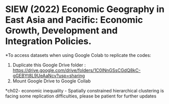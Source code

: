 # SIEW (2022) Economic Geography in East Asia and Pacific: Economic Growth, Development and Integration Policies.

*To access datasets when using Google Colab to replicate the codes:
1. Duplicate this Google Drive folder : https://drive.google.com/drive/folders/1C0lNnGSsCGdQ8kC-gGEBYt8L9UeAaNcv?usp=sharing 
2. Mount Google Drive to Google Collab

*ch02- economic inequality - Spatially constrained hierarchical clustering is facing some replication difficulties, please be patient for further updates
